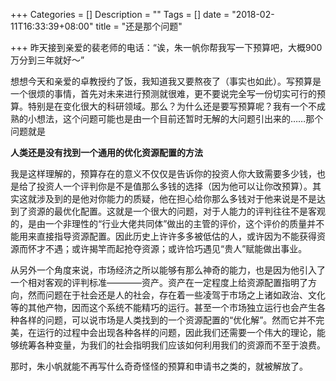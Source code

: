 +++
Categories = []
Description = ""
Tags = []
date = "2018-02-11T16:33:39+08:00"
title = "还是那个问题"

+++
昨天接到亲爱的裴老师的电话：“诶，朱一帆你帮我写一下预算吧，大概900万分到三年就好～”

想想今天和亲爱的卓教授约了饭，我知道我又要熬夜了（事实也如此）。写预算是一个很烦的事情，首先对未来进行预测就很难，更不要说完全写一份切实可行的预算。特别是在变化很大的科研领域。那么？为什么还是要写预算呢？我有一个不成熟的小想法，这个问题可能也是由一个目前还暂时无解的大问题引出来的……那个问题就是

**人类还是没有找到一个通用的优化资源配置的方法**

我是这样理解的，预算存在的意义不仅仅是告诉你的投资人你大致需要多少钱，也是给了投资人一个评判你是不是值那么多钱的选择（因为他可以让你改预算）。其实这就涉及到的是他对你能力的质疑，他在担心给你那么多钱对于他来说是不是达到了资源的最优化配置。这就是一个很大的问题，对于人能力的评判往往不是客观的，是由一个非理性的“行业大佬共同体”做出的主管的评价，这个评价的质量并不能用来直接指导资源配置。因此历史上许许多多被低估的人，或许因为不能获得资源而怀才不遇；或许揭竿而起抢夺资源；或许恰巧遇见“贵人”赋能做出事业。

从另外一个角度来说，市场经济之所以能够有那么神奇的能力，也是因为他引入了一个相对客观的评判标准————资产。资产在一定程度上给资源配置指明了方向，然而问题在于社会还是人的社会，存在着一些凌驾于市场之上诸如政治、文化等的其他产物，因而这个系统不能精巧的运行。甚至一个市场独立运行也会产生各种各样的问题，可以说市场是人类找到的一个资源配置的“优化解”。然而它并不完美，在运行的过程中会出现各种各样的问题，因此我们还需要一个伟大的理论，能够统筹各种变量，为我们的社会指明我们应该如何利用我们的资源而不至于浪费。

那时，朱小帆就能不再写什么奇奇怪怪的预算和申请书之类的，就被解放了。
